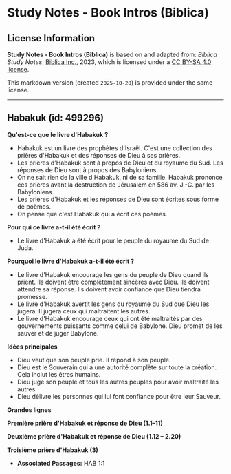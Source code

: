 # Study Notes - Book Intros (Biblica)

## License Information

**Study Notes - Book Intros (Biblica)** is based on and adapted from: _Biblica Study Notes_, [Biblica Inc.](https://www.biblica.com/), 2023, which is licensed under a [CC BY-SA 4.0 license](https://creativecommons.org/licenses/by-sa/4.0/legalcode.en).

This markdown version (created `2025-10-20`) is provided under the same license.



--------------------------------

## Habakuk (id: 499296)

**Qu'est\-ce que le livre d'Habakuk ?**

* Habakuk est un livre des prophètes d'Israël. C'est une collection des prières d'Habakuk et des réponses de Dieu à ses prières.
* Les prières d'Habakuk sont à propos de Dieu et du royaume du Sud. Les réponses de Dieu sont à propos des Babyloniens.
* On ne sait rien de la ville d'Habakuk, ni de sa famille. Habakuk prononce ces prières avant la destruction de Jérusalem en 586 av. J.\-C. par les Babyloniens.
* Les prières d'Habakuk et les réponses de Dieu sont écrites sous forme de poèmes.
* On pense que c'est Habakuk qui a écrit ces poèmes.

**Pour qui ce livre a\-t\-il été écrit ?**

* Le livre d'Habakuk a été écrit pour le peuple du royaume du Sud de Juda.

**Pourquoi le livre d'Habakuk a\-t\-il été écrit ?**

* Le livre d'Habakuk encourage les gens du peuple de Dieu quand ils prient. Ils doivent être complètement sincères avec Dieu. Ils doivent attendre sa réponse. Ils doivent avoir confiance que Dieu tiendra promesse.
* Le livre d'Habakuk avertit les gens du royaume du Sud que Dieu les jugera. Il jugera ceux qui maltraitent les autres.
* Le livre d'Habakuk encourage ceux qui ont été maltraités par des gouvernements puissants comme celui de Babylone. Dieu promet de les sauver et de juger Babylone.

**Idées principales**

* Dieu veut que son peuple prie. Il répond à son peuple.
* Dieu est le Souverain qui a une autorité complète sur toute la création. Cela inclut les êtres humains.
* Dieu juge son peuple et tous les autres peuples pour avoir maltraité les autres.
* Dieu délivre les personnes qui lui font confiance pour être leur Sauveur.

**Grandes lignes**

**Première prière d'Habakuk et réponse de Dieu (1\.1–11\)**

**Deuxième prière d'Habakuk et réponse de Dieu (1\.12 – 2\.20\)**

**Troisième prière d'Habakuk (3\)**

* **Associated Passages:** HAB 1:1

